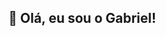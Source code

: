 ## 👋 Olá, eu sou o Gabriel!


<!---
SEHCNAS/SEHCNAS is a ✨ special ✨ repository because its `README.md` (this file) appears on your GitHub profile.
You can click the Preview link to take a look at your changes.
--->

